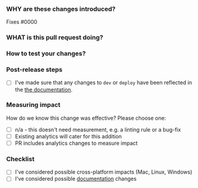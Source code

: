 <!--
  ☝️How to write a good PR title:
  - Prefix it with [Feature] (if applicable)
  - Start with a verb, for example: Add, Delete, Improve, Fix…
  - Give as much context as necessary and as little as possible
  - Use a draft PR while it’s a work in progress
-->

### WHY are these changes introduced?

Fixes #0000 <!-- link to issue if one exists -->

<!--
  Context about the problem that’s being addressed.
-->

### WHAT is this pull request doing?

<!--
  Summary of the changes committed.
  Before / after screenshots appreciated for UI changes.
-->

### How to test your changes?

<!--
  Please, provide steps for the reviewer to test your changes locally.
-->

### Post-release steps

<!--
  If changes require post-release steps, for example merging and publishing some documentation changes,
  specify it in this section and add the label "includes-post-release-steps".
  If it doesn't, feel free to remove this section.
-->

- [ ] I've made sure that any changes to `dev` or `deploy` have been reflected in the [the documentation](https://www.figma.com/file/7vqUp50u6dm48Zfb4JRRn8/CLI3-Internals).

### Measuring impact

How do we know this change was effective? Please choose one:

- [ ] n/a - this doesn't need measurement, e.g. a linting rule or a bug-fix
- [ ] Existing analytics will cater for this addition
- [ ] PR includes analytics changes to measure impact

### Checklist

- [ ] I've considered possible cross-platform impacts (Mac, Linux, Windows)
- [ ] I've considered possible [documentation](https://shopify.dev) changes
